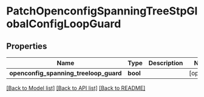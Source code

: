 # PatchOpenconfigSpanningTreeStpGlobalConfigLoopGuard

## Properties
Name | Type | Description | Notes
------------ | ------------- | ------------- | -------------
**openconfig_spanning_treeloop_guard** | **bool** |  | [optional] 

[[Back to Model list]](../README.md#documentation-for-models) [[Back to API list]](../README.md#documentation-for-api-endpoints) [[Back to README]](../README.md)


